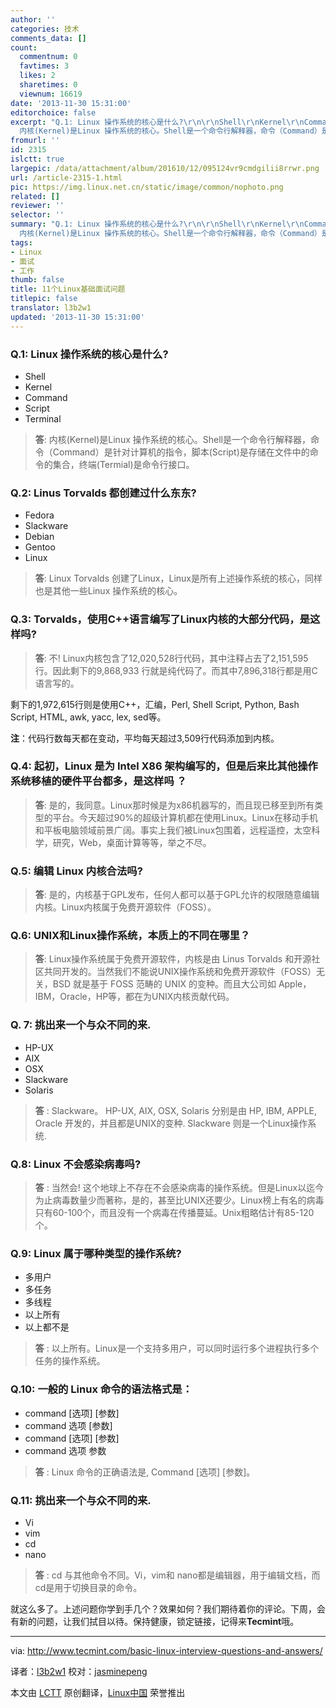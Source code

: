 ```yaml
---
author: ''
categories: 技术
comments_data: []
count:
  commentnum: 0
  favtimes: 3
  likes: 2
  sharetimes: 0
  viewnum: 16619
date: '2013-11-30 15:31:00'
editorchoice: false
excerpt: "Q.1: Linux 操作系统的核心是什么?\r\n\r\nShell\r\nKernel\r\nCommand\r\nScript\r\nTerminal\r\n\r\n\r\n答:
  内核(Kernel)是Linux 操作系统的核心。Shell是一个命令行解释器，命令（Command）是针对计算机的指令，脚本(Script)是存储在文件中  ..."
fromurl: ''
id: 2315
islctt: true
largepic: /data/attachment/album/201610/12/095124vr9cmdgilii8rrwr.png
url: /article-2315-1.html
pic: https://img.linux.net.cn/static/image/common/nophoto.png
related: []
reviewer: ''
selector: ''
summary: "Q.1: Linux 操作系统的核心是什么?\r\n\r\nShell\r\nKernel\r\nCommand\r\nScript\r\nTerminal\r\n\r\n\r\n答:
  内核(Kernel)是Linux 操作系统的核心。Shell是一个命令行解释器，命令（Command）是针对计算机的指令，脚本(Script)是存储在文件中  ..."
tags:
- Linux
- 面试
- 工作
thumb: false
title: 11个Linux基础面试问题
titlepic: false
translator: l3b2w1
updated: '2013-11-30 15:31:00'
---
```


### Q.1: Linux 操作系统的核心是什么?


* Shell
* Kernel
* Command
* Script
* Terminal



> 
> **答**: 内核(Kernel)是Linux 操作系统的核心。Shell是一个命令行解释器，命令（Command）是针对计算机的指令，脚本(Script)是存储在文件中的命令的集合，终端(Termial)是命令行接口。
> 
> 
> 


### Q.2: Linus Torvalds 都创建过什么东东?


* Fedora
* Slackware
* Debian
* Gentoo
* Linux



> 
> **答**: Linux Torvalds 创建了Linux，Linux是所有上述操作系统的核心，同样也是其他一些Linux 操作系统的核心。
> 
> 
> 


### Q.3: Torvalds，使用C++语言编写了Linux内核的大部分代码，是这样吗?



> 
> **答**: 不! Linux内核包含了12,020,528行代码，其中注释占去了2,151,595 行。因此剩下的9,868,933 行就是纯代码了。而其中7,896,318行都是用C语言写的。
> 
> 
> 


剩下的1,972,615行则是使用C++，汇编，Perl, Shell Script, Python, Bash Script, HTML, awk, yacc, lex, sed等。


**注**：代码行数每天都在变动，平均每天超过3,509行代码添加到内核。


### Q.4: 起初，Linux 是为 Intel X86 架构编写的，但是后来比其他操作系统移植的硬件平台都多，是这样吗 ？



> 
> **答**: 是的，我同意。Linux那时候是为x86机器写的，而且现已移至到所有类型的平台。今天超过90%的超级计算机都在使用Linux。Linux在移动手机和平板电脑领域前景广阔。事实上我们被Linux包围着，远程遥控，太空科学，研究，Web，桌面计算等等，举之不尽。
> 
> 
> 


### Q.5: 编辑 Linux 内核合法吗?



> 
> **答**: 是的，内核基于GPL发布，任何人都可以基于GPL允许的权限随意编辑内核。Linux内核属于免费开源软件（FOSS）。
> 
> 
> 


### Q.6: UNIX和Linux操作系统，本质上的不同在哪里？



> 
> **答**: Linux操作系统属于免费开源软件，内核是由 Linus Torvalds 和开源社区共同开发的。当然我们不能说UNIX操作系统和免费开源软件（FOSS）无关，BSD 就是基于 FOSS 范畴的 UNIX 的变种。而且大公司如 Apple，IBM，Oracle，HP等，都在为UNIX内核贡献代码。
> 
> 
> 


### Q. 7: 挑出来一个与众不同的来.


* HP-UX
* AIX
* OSX
* Slackware
* Solaris



> 
> **答** : Slackware。 HP-UX, AIX, OSX, Solaris 分别是由 HP, IBM, APPLE, Oracle 开发的，并且都是UNIX的变种. Slackware 则是一个Linux操作系统.
> 
> 
> 


### Q.8: Linux 不会感染病毒吗?



> 
> **答** : 当然会! 这个地球上不存在不会感染病毒的操作系统。但是Linux以迄今为止病毒数量少而著称，是的，甚至比UNIX还要少。Linux榜上有名的病毒只有60-100个，而且没有一个病毒在传播蔓延。Unix粗略估计有85-120个。
> 
> 
> 


### Q.9: Linux 属于哪种类型的操作系统?


* 多用户
* 多任务
* 多线程
* 以上所有
* 以上都不是



> 
> **答** : 以上所有。Linux是一个支持多用户，可以同时运行多个进程执行多个任务的操作系统。
> 
> 
> 


### Q.10: 一般的 Linux 命令的语法格式是：


* command [选项] [参数]
* command 选项 [参数]
* command [选项] [参数]
* command 选项 参数



> 
> **答** : Linux 命令的正确语法是, Command [选项] [参数]。
> 
> 
> 


### Q.11: 挑出来一个与众不同的来.


* Vi
* vim
* cd
* nano



> 
> **答** : cd 与其他命令不同。Vi，vim和 nano都是编辑器，用于编辑文档，而cd是用于切换目录的命令。
> 
> 
> 


就这么多了。上述问题你学到手几个？效果如何？我们期待着你的评论。下周，会有新的问题，让我们拭目以待。保持健康，锁定链接，记得来**Tecmint**哦。




---


via: <http://www.tecmint.com/basic-linux-interview-questions-and-answers/>


译者：[l3b2w1](https://github.com/l3b2w1) 校对：[jasminepeng](https://github.com/jasminepeng)


本文由 [LCTT](https://github.com/LCTT/TranslateProject) 原创翻译，[Linux中国](http://linux.cn/) 荣誉推出